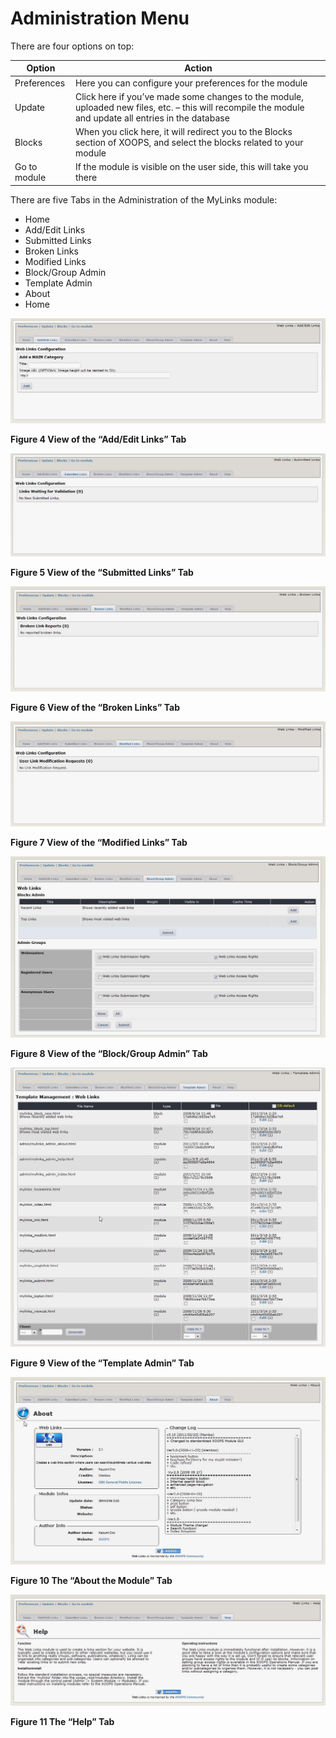 # Administration Menu

There are four options on top:

| Option | Action |
| --- | --- |
| Preferences | Here you can configure your preferences for the module |
| Update | Click here if you’ve made some changes to the module, uploaded new files, etc. – this will recompile the module and update all entries in the database |
| Blocks | When you click here, it will redirect you to the Blocks section of XOOPS, and select the blocks related to your module |
| Go to module | If the module is visible on the user side, this will take you there |

There are five Tabs in the Administration of the MyLinks module:

* Home
* Add/Edit Links
* Submitted Links
* Broken Links
* Modified Links
* Block/Group Admin
* Template Admin
* About 
* Home

![img\_2.jpg](.gitbook/assets/img_6.jpg)

**Figure 4 View of the “Add/Edit Links” Tab**

![img\_2.jpg](.gitbook/assets/img_7.jpg)

**Figure 5 View of the “Submitted Links” Tab**

![img\_2.jpg](.gitbook/assets/img_8.jpg)

**Figure 6 View of the “Broken Links” Tab**

![img\_2.jpg](.gitbook/assets/img_9.jpg)

**Figure 7 View of the “Modified Links” Tab**

![img\_2.jpg](.gitbook/assets/img_10.jpg)

**Figure 8 View of the “Block/Group Admin” Tab**

![img\_2.jpg](.gitbook/assets/img_11.jpg)

**Figure 9 View of the “Template Admin” Tab**

![img\_2.jpg](.gitbook/assets/img_12.jpg)

**Figure 10 The “About the Module” Tab**

![img\_2.jpg](.gitbook/assets/img_13.jpg)

**Figure 11 The “Help” Tab**

